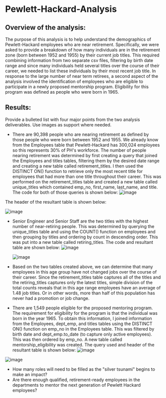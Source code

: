 # Pewlett-Hackard-Analysis

## Overview of the analysis: 
The purpose of this analysis is to help understand the demographics of Pewlett-Hackard employees who are near retirement.  Specifically, we were asked to provide a breakdown of how many individuals are in the retirement zone (born between 1952 and 1955) by their current job titles.  This required combining information from two separate csv files, filtering by birth date range and since many individuals held several titles over the course of their career, we needed to list these individuals by their most recent job title.  In response to the large number of near term retirees, a second aspect of the analysis involved the identification of employees who are eligible to participate in a newly proposed mentorship program.  Eligibility for this program was defined as people who were born in 1965.

## Results: 
Provide a bulleted list with four major points from the two analysis deliverables. Use images as support where needed.

- There are 90,398 people who are nearing retirement as defined by those people who were born between 1952 and 1955.  We already know from the Employees table that Pewlett-Hackard has 300,024 employees so this represents 30% of PH's workforce.  The number of people nearing retirement was determined by first creating a query that joined the Employees and titles tables, filtering them by the desired date range and creating a new table called retirement_titles. I then used the DISTINCT ON() function to retrieve only the most recent title for employees that had more than one title throughout their career.  This was performed on the retirement_titles table and created a new table called unique_titles which contained emp_no, first_name, last_name, and title.  The code for both of those queries is shown below:
  ![image](https://user-images.githubusercontent.com/90977689/140315685-7c25c42e-12fa-4d24-ba6a-d6f5e6c813ea.png)

The header of the resultant table is shown below:

![image](https://user-images.githubusercontent.com/90977689/140316455-fe0a392b-495b-42f2-bf11-76ab7b542dcb.png)

- Senior Engineer and Senior Staff are the two titles with the highest number of near-retiring people. This was determined by querying the unique_titles table and using the COUNT() function on employees and then grouping by titles and ordering by count in descending order.  This was put into a new table called retiring_titles.  The code and resultant table are shown below:
   ![image](https://user-images.githubusercontent.com/90977689/140317703-f5567130-e8ef-4a6f-bc49-5eb1606c20fb.png)

  ![image](https://user-images.githubusercontent.com/90977689/140317843-6aecd362-000c-4b54-abcd-bfef80bde5b0.png)

- Based on the two tables created above, we can determine that many employees in this age group have not changed jobs over the course of their career.  Since the retirement_titles table captures all of the titles and the retiring_titles captures only the latest titles, simple division of the total counts reveals that in this age range employees have an average of 1.48 job titles.  Or in other words, more than half of this population has never had a promotion or job change.

- There are 1,549 people eligible for the proposed mentoring program.  The requirement for eligibility for the program is that the individual was born in the year 1965.  To obtain this information, I joined information from the Employees, dept_emp, and titles tables using the DISTINCT ON() function on emp_no in the Employees table.  This was filtered by birth date and dept_emp.to_date (to capture only active employees).  This was then ordered by emp_no.  A new table called mentorship_eligibility was created.  The query used and header of the resultant table is shown below: 
![image](https://user-images.githubusercontent.com/90977689/140320792-739d2ebc-c3ae-4d52-a750-f0d643b9038c.png)

![image](https://user-images.githubusercontent.com/90977689/140320989-ff9a7c76-bb0f-4122-aa7f-a409edd66465.png)



- How many roles will need to be filled as the "silver tsunami" begins to make an impact?
- Are there enough qualified, retirement-ready employees in the departments to mentor the next generation of Pewlett Hackard employees?
